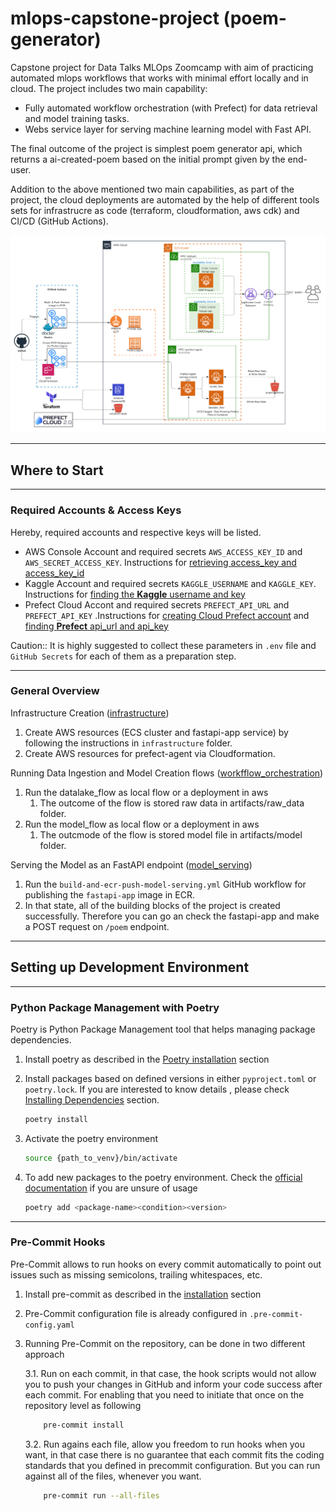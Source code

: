 # mlops-capstone-project (poem-generator)

Capstone project for Data Talks MLOps Zoomcamp with aim of practicing automated mlops workflows that works with minimal effort locally and in cloud. The project includes two main capability:

- Fully automated workflow orchestration (with Prefect) for data retrieval and model training tasks.
- Webs service layer for serving machine learning model with Fast API.
  
The final outcome of the project is simplest poem generator api, which returns a ai-created-poem based on the initial prompt given by the end-user.

Addition to the above mentioned two main capabilities, as part of the project, the cloud deployments are automated by the help of different tools sets for infrastrucre as code (terraform, cloudformation, aws cdk) and CI/CD (GitHub Actions).


![Architecture Diagram](architecture-diagram-v2.png "Architecture Diagram")


---
## Where to Start
---

### Required Accounts & Access Keys  

Hereby, required accounts and respective keys will be listed. 
- AWS Console Account and required secrets `AWS_ACCESS_KEY_ID` and `AWS_SECRET_ACCESS_KEY`. Instructions for [retrieving access_key and access_key_id](./infrastructure/README.md)
- Kaggle Account and required secrets `KAGGLE_USERNAME` and `KAGGLE_KEY`. Instructions for [finding the **Kaggle** username and key](https://www.kaggle.com/general/51898) 
- Prefect Cloud Accont and required secrets `PREFECT_API_URL` and  `PREFECT_API_KEY` .Instructions for [creating Cloud Prefect account](https://app.prefect.cloud/) and [finding **Prefect** api_url and api_key](https://docs.prefect.io/ui/cloud-getting-started/)

Caution:: It is highly suggested to collect these parameters in `.env` file and `GitHub Secrets` for each of them as a preparation step.

---
### General Overview 

Infrastructure Creation ([infrastructure](./infrastructure/README.md))
1. Create AWS resources (ECS cluster and fastapi-app service) by following the instructions in `infrastructure` folder.
2. Create AWS resources for prefect-agent via Cloudformation.

Running Data Ingestion and Model Creation flows ([workfflow_orchestration](./workflow_orchestration/README.md))
1. Run the datalake_flow as local flow or a deployment in aws 
   1. The outcome of the flow is stored raw data in artifacts/raw_data folder.
2. Run the model_flow as local flow or a deployment in aws
   1. The outcmode of the flow is stored model file in artifacts/model folder.

Serving the Model as an FastAPI endpoint ([model_serving](./model_serving/README.md))
1. Run the `build-and-ecr-push-model-serving.yml` GitHub workflow for publishing the `fastapi-app` image in ECR.
2. In that state, all of the building blocks of the project is created successfully. Therefore you can go an check the fastapi-app 
   and make a POST request on `/poem` endpoint.




---
## Setting up Development Environment
---
### Python Package Management with Poetry

Poetry is Python Package Management tool that helps managing package dependencies.

1. Install poetry as described in the [Poetry installation](https://python-poetry.org/docs/#installation) section

2. Install packages based on defined versions in either `pyproject.toml` or `poetry.lock`. If you are interested to know details , please check [Installing Dependencies](https://python-poetry.org/docs/basic-usage/#installing-dependencies) section.
    ```bash
    poetry install
    ```

3. Activate the poetry environment
    ```bash
    source {path_to_venv}/bin/activate
    ```

4. To add new packages to the poetry environment. Check the [official documentation](https://python-poetry.org/docs/cli/#add) if you are unsure of usage
    ```bash
    poetry add <package-name><condition><version>
    ```
---
### Pre-Commit Hooks

Pre-Commit allows to run hooks on every commit automatically to point out issues such as missing semicolons, trailing whitespaces, etc.

1. Install pre-commit as described in the [installation](https://pre-commit.com/) section

2. Pre-Commit configuration file is already configured in `.pre-commit-config.yaml`

3. Running Pre-Commit on the repository, can be done in two different approach

    3.1.  Run on each commit, in that case, the hook scripts would not allow you to push your changes in GitHub
    and inform your code success after each commit. For enabling that you need to initiate that once on the repository level as following  
    ```bash
        pre-commit install
     ```

    3.2. Run agains each file, allow you freedom to run hooks when you want, in that case there is no guarantee that each commit fits the coding
    standards that you defined in  precommit configuration. But you can run against all of the files, whenever you want.
    ```bash
        pre-commit run --all-files
    ```
